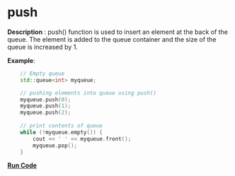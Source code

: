 # push

**Description** : push() function is used to insert an element at the back of the queue. The element is added to the queue container and the size of the queue is increased by 1.

**Example**:
```cpp
    // Empty queue
    std::queue<int> myqueue; 

    // pushing elements into queue using push()
    myqueue.push(0); 
    myqueue.push(1); 
    myqueue.push(2); 
  
    // print contents of queue
    while (!myqueue.empty()) {
        cout << ' ' << myqueue.front(); 
        myqueue.pop(); 
    } 
```
**[Run Code](https://rextester.com/OEC31098)**
